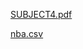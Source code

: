 [SUBJECT4.pdf](https://github.com/saurabh547/p/files/14590205/SUBJECT4.pdf)

[nba.csv](https://github.com/saurabh547/p/files/14591487/nba.csv)
